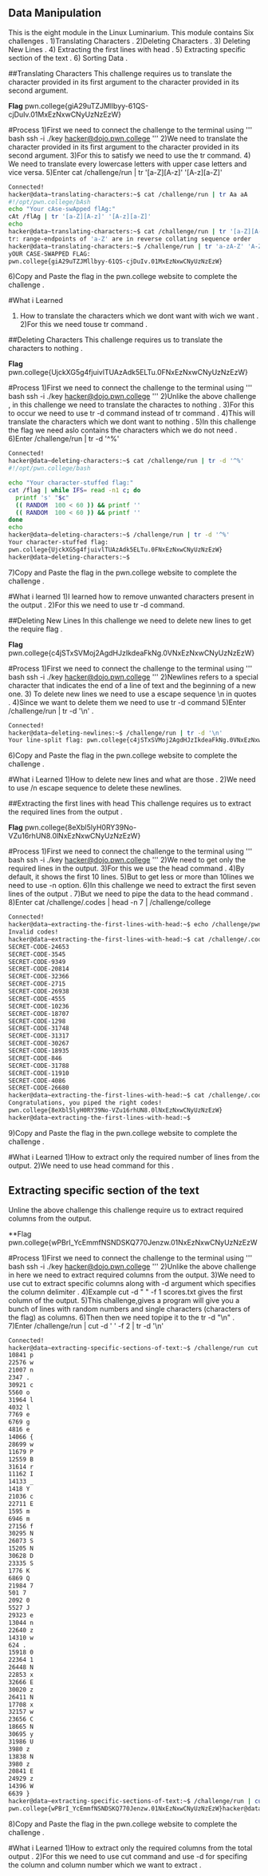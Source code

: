 ## Data Manipulation
This is the eight module in the Linux Luminarium.
This module contains Six challenges .
1)Translating Characters .
2)Deleting Characters .
3) Deleting New Lines .
4) Extracting the first lines with head .
5)  Extracting specific section of the text .
6) Sorting Data .

##Translating Characters
This challenge requires us to translate the character provided in its first argument to the character provided in its second argument.

**Flag**
pwn.college{giA29uTZJMllbyy-61QS-cjDuIv.01MxEzNxwCNyUzNzEzW}

#Process
1)First we need to connect the challenge to the terminal using
''' bash
ssh -i ./key hacker@dojo.pwn.college
'''
2)We need to  translate the character provided in its first argument to the character provided in its second argument.
3)For this to satisfy we need to use the tr command.
4) We need to translate every lowercase letters with upper case letters and vice versa.
5)Enter cat /challenge/run | tr '[a-Z][A-z]' '[A-z][a-Z]'

 ``` bash
Connected!
hacker@data~translating-characters:~$ cat /challenge/run | tr Aa aA
#!/opt/pwn.college/bAsh
echo "Your cAse-swApped flAg:"
cAt /flAg | tr '[a-Z][A-z]' '[A-z][a-Z]'
echo
hacker@data~translating-characters:~$ cat /challenge/run | tr '[a-Z][A-z]' '[A-z][a-Z]'
tr: range-endpoints of 'a-Z' are in reverse collating sequence order
hacker@data~translating-characters:~$ /challenge/run | tr 'a-zA-Z' 'A-Za-z'
yOUR CASE-SWAPPED FLAG:
pwn.college{giA29uTZJMllbyy-61QS-cjDuIv.01MxEzNxwCNyUzNzEzW}
```
6)Copy and Paste the flag in the pwn.college website to complete the challenge .

#What i Learned
1) How to translate the characters which we dont want with wich we want .
2)For this we need touse tr command .

##Deleting Characters
This challenge requires us to translate the characters to nothing .

**Flag**
pwn.college{UjckXG5g4fjuivlTUAzAdk5ELTu.0FNxEzNxwCNyUzNzEzW}

#Process
1)First we need to connect the challenge to the terminal using
''' bash
ssh -i ./key hacker@dojo.pwn.college
'''
2)Unlike the above challenge , in this challenge we need to translate the charactes to nothing .
3)For this to occur we need to use tr -d command instead of tr command .
4)This will translate the characters which we dont want to nothing .
5)In this challenge the flag we need aslo contains the characters which we do not need .
6)Enter /challenge/run | tr -d '^%'

``` bash
Connected!
hacker@data~deleting-characters:~$ cat /challenge/run | tr -d '^%'
#!/opt/pwn.college/bash

echo "Your character-stuffed flag:"
cat /flag | while IFS= read -n1 c; do
  printf 's' "$c"
  (( RANDOM  100 < 60 )) && printf ''
  (( RANDOM  100 < 60 )) && printf ''
done
echo
hacker@data~deleting-characters:~$ /challenge/run | tr -d '^%'
Your character-stuffed flag:
pwn.college{UjckXG5g4fjuivlTUAzAdk5ELTu.0FNxEzNxwCNyUzNzEzW}
hacker@data~deleting-characters:~$
```
7)Copy and Paste the flag in the pwn.college website to complete the challenge .

#What i learned
1)I learned how to remove unwanted characters present in the output .
2)For this we need to use tr -d command.

##Deleting New Lines
In this challenge we need to delete new lines to get the require flag .

**Flag**
pwn.college{c4jSTxSVMoj2AgdHJzIkdeaFkNg.0VNxEzNxwCNyUzNzEzW}

#Process
1)First we need to connect the challenge to the terminal using
''' bash
ssh -i ./key hacker@dojo.pwn.college
'''
2)Newlines refers to a special character that indicates the end of a line of text and the beginning of a new one. 
3) To delete new lines we need to use a escape sequence \n  in quotes .
4)Since we want to delete them we need to use tr -d command
5)Enter /challenge/run | tr -d '\n' .  

``` bash
Connected!
hacker@data~deleting-newlines:~$ /challenge/run | tr -d '\n'
Your line-split flag: pwn.college{c4jSTxSVMoj2AgdHJzIkdeaFkNg.0VNxEzNxwCNyUzNzEzW}hacker@data~deleting-newlines:~$
```
6)Copy and Paste the flag in the pwn.college website to complete the challenge .

#What i Learned 
1)How to delete new lines and what are those .
2)We need to use /n escape sequence to delete these newlines.

##Extracting the first lines with head
This challenge requires us to extract the required lines from the output .

**Flag**
pwn.college{8eXbl5lyH0RY39No-VZu16rhUN8.0lNxEzNxwCNyUzNzEzW}

#Process
1)First we need to connect the challenge to the terminal using
''' bash
ssh -i ./key hacker@dojo.pwn.college
'''
2)We need to get only the required lines in the output.
3)For this we use the head command .
4)By default, it shows the first 10 lines.
5)But to get less or more than 10lines we need to use  -n option.
6)In this challenge we need to extract the first seven lines of the output .
7)But we need to pipe the data to the head command .
8)Enter cat /challenge/.codes | head -n 7 | /challenge/college

``` bash 
Connected!
hacker@data~extracting-the-first-lines-with-head:~$ echo /challenge/pwn | head -n 7 | /challenge/college
Invalid codes!
hacker@data~extracting-the-first-lines-with-head:~$ cat /challenge/.codes
SECRET-CODE-24653
SECRET-CODE-3545
SECRET-CODE-9349
SECRET-CODE-20814
SECRET-CODE-32366
SECRET-CODE-2715
SECRET-CODE-26938
SECRET-CODE-4555
SECRET-CODE-10236
SECRET-CODE-18707
SECRET-CODE-1298
SECRET-CODE-31748
SECRET-CODE-31317
SECRET-CODE-30267
SECRET-CODE-18935
SECRET-CODE-846
SECRET-CODE-31788
SECRET-CODE-11910
SECRET-CODE-4086
SECRET-CODE-26680
hacker@data~extracting-the-first-lines-with-head:~$ cat /challenge/.codes | head -n 7 | /challenge/college
Congratulations, you piped the right codes!
pwn.college{8eXbl5lyH0RY39No-VZu16rhUN8.0lNxEzNxwCNyUzNzEzW}
hacker@data~extracting-the-first-lines-with-head:~$
```
9)Copy and Paste the flag in the pwn.college website to complete the challenge .

#What i Learned
1)How to extract only the required number of lines from the output.
2)We need to use head command for this .

## Extracting specific section of the text 
Unline the above challenge this challenge require us to extract required columns from the output.

**Flag
pwn.college{wPBrI_YcEmmfNSNDSKQ770Jenzw.01NxEzNxwCNyUzNzEzW

#Process
1)First we need to connect the challenge to the terminal using
''' bash
ssh -i ./key hacker@dojo.pwn.college
'''
2)Unlike the above challenge in here we need to extract required columns from the output.
3)We need to use cut to extract specific columns along with -d argument which specifies the column delimiter .
4)Example  cut -d " " -f 1 scores.txt 
             gives the first column of the output.
5)This challenge,gives a program will give you a bunch of lines with random numbers and single characters (characters of the flag) as columns.
6)Then then we need topipe it to the  tr -d "\n" .
7)Enter  /challenge/run | cut -d ' ' -f 2 | tr -d '\n'

``` bash
Connected!
hacker@data~extracting-specific-sections-of-text:~$ /challenge/run cut -d " " -f 2
10841 p
22576 w
21007 n
2347 .
30921 c
5560 o
31964 l
4032 l
7769 e
6769 g
4816 e
14066 {
28699 w
11679 P
12559 B
31614 r
11162 I
14133 _
1418 Y
21036 c
22711 E
1595 m
6946 m
27156 f
30295 N
26073 S
15205 N
30628 D
23335 S
1776 K
6869 Q
21984 7
501 7
2092 0
5527 J
29323 e
13044 n
22640 z
14310 w
624 .
15918 0
22364 1
26448 N
22853 x
32666 E
30020 z
26411 N
17708 x
32157 w
23656 C
18665 N
30695 y
31986 U
3980 z
13838 N
3980 z
20841 E
24929 z
14396 W
6639 }
hacker@data~extracting-specific-sections-of-text:~$ /challenge/run | cut -d ' ' -f 2 | tr -d '\n'
pwn.college{wPBrI_YcEmmfNSNDSKQ770Jenzw.01NxEzNxwCNyUzNzEzW}hacker@data~extracting-specific-sections-of-text:~$
```
8)Copy and Paste the flag in the pwn.college website to complete the challenge .

#What i Learned
1)How to extract only the required columns from the total output .
2)For this we need to use cut command and use -d for specifing the column and column number which we want to extract .






